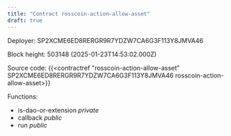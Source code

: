 ```yaml
---
title: "Contract rosscoin-action-allow-asset"
draft: true
---
```

Deployer: SP2XCME6ED8RERGR9R7YDZW7CA6G3F113Y8JMVA46


 



Block height: 503148 (2025-01-23T14:53:02.000Z)

Source code: {{<contractref "rosscoin-action-allow-asset" SP2XCME6ED8RERGR9R7YDZW7CA6G3F113Y8JMVA46 rosscoin-action-allow-asset>}}

Functions:

* is-dao-or-extension _private_
* callback _public_
* run _public_
